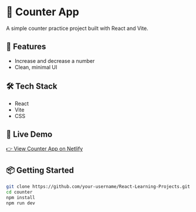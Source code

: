 # 🧮 Counter App

A simple counter practice project built with React and Vite.

## 🚀 Features
- Increase and decrease a number
- Clean, minimal UI

## 🛠️ Tech Stack
- React
- Vite
- CSS

## 🔗 Live Demo
[👉 View Counter App on Netlify](https://counter-h04.netlify.app/)

## 📦 Getting Started

```bash
git clone https://github.com/your-username/React-Learning-Projects.git
cd counter
npm install
npm run dev
